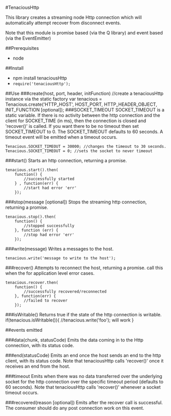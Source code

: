 #TenaciousHttp

This library creates a streaming node Http connection which will automatically attempt recover from disconnect events.

Note that this module is promise based (via the Q library) and event based (via the EventEmitter)

##Prerequisites
- node

##Install
- npm install tenaciousHttp
- `require('tenaciousHttp');`

##Use
###create(host, port, header, initFunction)
    //create a tenaciousHttp instance via the static factory
    var tenacious = Tenacious.create('HTTP_HOST', HOST_PORT, HTTP_HEADER_OBJECT, INIT_FUNCTION [optional]);
###SOCKET_TIMEOUT
SOCKET_TIMEOUT is a static variable.
If there is no activity between the http connection and the client for SOCKET_TIME (in ms),
then the connection is closed and 'recover()' is called.
If you want there to be no timeout then set SOCKET_TIMEOUT to 0.
The SOCKET_TIMEOUT defaults to 60 seconds.
A timeout event will be emitted when a timeout occurs.

    Tenacious.SOCKET_TIMEOUT = 30000; //changes the timeout to 30 seconds.
    Tenacious.SOCKET_TIMEOUT = 0; //sets the socket to never timeout
###start()
Starts an http connection, returning a promise.

    tenacious.start().then(
        function() {
            //successfully started
        } , function(err) {
            //start had error 'err'
        });
###stop(message [optional])
Stops the streaming http connection, returning a promise.

    tenacious.stop().then(
        function() {
            //stopped successfully
        }, function (err) {
            //stop had error 'err'
        });

###write(message)
Writes a messages to the host.

    tenacious.write('message to write to the host');
###recover()
Attempts to reconnect the host, returning a promise.
call this when the for application level error cases.

    tenacious.recover.then(
        function() {
            //successfully recovered/reconnected
        }, function(err) {
            //failed to recover
        });
###isWritable()
Returns true if the state of the http connection is writable.
    if(tenacious.isWritable()){
        //tenacious.write('foo');  will work
    }

##events emitted

###data(chunk, statusCode)
Emits the data coming in to the Http connection, with its status code.

###end(statusCode)
Emits an end once the host sends an end to the http client, with its status code.
Note that tenaciousHttp calls 'recover()' once it receives an end from the host.

###timeout
Emits when there was no data transferred over the underlying socket for the http connection
over the specific timeout period (defaults to 60 seconds).
Note that tenaciousHttp calls 'recover()' whenever a socket timeout occurs.

###recovered(reason [optional])
Emits after the recover call is successful.
The consumer should do any post connection work on this event.


